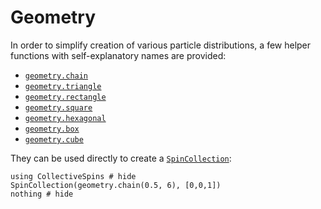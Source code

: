 # Geometry

In order to simplify creation of various particle distributions, a few helper functions with self-explanatory names are provided:

* [`geometry.chain`](@ref)
* [`geometry.triangle`](@ref)
* [`geometry.rectangle`](@ref)
* [`geometry.square`](@ref)
* [`geometry.hexagonal`](@ref)
* [`geometry.box`](@ref)
* [`geometry.cube`](@ref)

They can be used directly to create a [`SpinCollection`](@ref):

```@example geometry
using CollectiveSpins # hide
SpinCollection(geometry.chain(0.5, 6), [0,0,1])
nothing # hide
```
